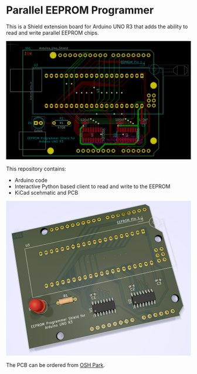 Parallel EEPROM Programmer
==========================

This is a Shield extension board for Arduino UNO R3 that adds the ability to
read and write parallel EEPROM chips.

![PCB Layout](shield.png)

This repository contains:

* Arduino code
* Interactive Python based client to read and write to the EEPROM
* KiCad scehmatic and PCB

![PCB](PCB.png)

The PCB can be ordered from
[OSH Park](https://oshpark.com/shared_projects/gB4fefq3).
